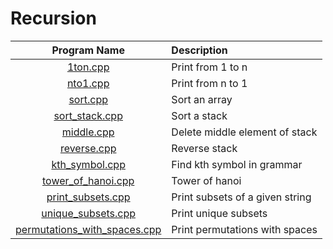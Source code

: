 # Recursion

|                         Program Name                         | Description                     |
| :----------------------------------------------------------: | :------------------------------ |
|                     [1ton.cpp](1ton.cpp)                     | Print from 1 to n               |
|                     [nto1.cpp](nto1.cpp)                     | Print from n to 1               |
|                     [sort.cpp](sort.cpp)                     | Sort an array                   |
|               [sort_stack.cpp](sort_stack.cpp)               | Sort a stack                    |
|                   [middle.cpp](middle.cpp)                   | Delete middle element of stack  |
|                  [reverse.cpp](reverse.cpp)                  | Reverse stack                   |
|               [kth_symbol.cpp](kth_symbol.cpp)               | Find kth symbol in grammar      |
|           [tower_of_hanoi.cpp](tower_of_hanoi.cpp)           | Tower of hanoi                  |
|            [print_subsets.cpp](print_subsets.cpp)            | Print subsets of a given string |
|           [unique_subsets.cpp](unique_subsets.cpp)           | Print unique subsets            |
| [permutations_with_spaces.cpp](permutations_with_spaces.cpp) | Print permutations with spaces  |
